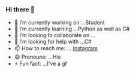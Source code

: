 ### Hi there 👋

- 🔭 I’m currently working on ...Student
- 🌱 I’m currently learning ...Python as well as C#
- 👯 I’m looking to collaborate on ...
- 🤔 I’m looking for help with ...C#
- 📫 How to reach me: ... [Instagram](https:??www.instagram.com/sathish_selvan17/)
- 😄 Pronouns: ...His
- ⚡ Fun fact: ...I've a gf

